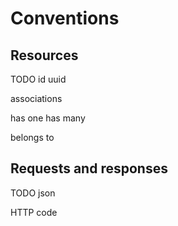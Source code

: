 # Conventions

## Resources

TODO id uuid

associations

has one has many

belongs to

## Requests and responses

TODO json

HTTP code
